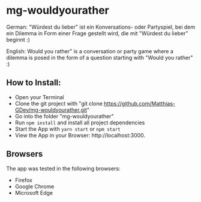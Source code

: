 # mg-wouldyourather

German:
"Würdest du lieber" ist ein Konversations- oder Partyspiel, bei dem ein Dilemma in Form einer Frage gestellt wird, die mit "Würdest du lieber" beginnt :)

English:
Would you rather" is a conversation or party game where a dilemma is posed in the form of a question starting with "Would you rather" :)

## How to Install:

- Open your Terminal
- Clone the git project with "git clone https://github.com/Matthias-GDev/mg-wouldyourather.git"
- Go into the folder "mg-wouldyourather"
- Run `npm install` and install all project dependencies
- Start the App with `yarn start` or `npm start`
- View the App in your Browser: http://localhost:3000.

## Browsers

The app was tested in the following browsers:

- Firefox
- Google Chrome
- Microsoft Edge
